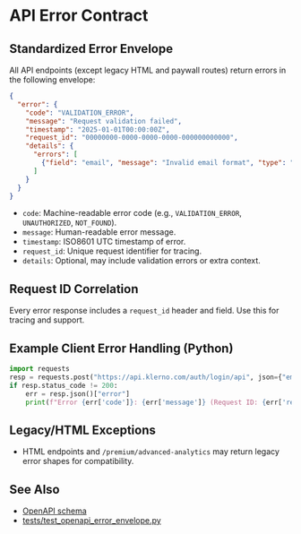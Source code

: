 # API Error Contract

## Standardized Error Envelope

All API endpoints (except legacy HTML and paywall routes) return errors in the following envelope:

```json
{
  "error": {
    "code": "VALIDATION_ERROR",
    "message": "Request validation failed",
    "timestamp": "2025-01-01T00:00:00Z",
    "request_id": "00000000-0000-0000-0000-000000000000",
    "details": {
      "errors": [
        {"field": "email", "message": "Invalid email format", "type": "value_error"}
      ]
    }
  }
}
```

- `code`: Machine-readable error code (e.g., `VALIDATION_ERROR`, `UNAUTHORIZED`, `NOT_FOUND`).
- `message`: Human-readable error message.
- `timestamp`: ISO8601 UTC timestamp of error.
- `request_id`: Unique request identifier for tracing.
- `details`: Optional, may include validation errors or extra context.

## Request ID Correlation

Every error response includes a `request_id` header and field. Use this for tracing and support.

## Example Client Error Handling (Python)

```python
import requests
resp = requests.post("https://api.klerno.com/auth/login/api", json={"email": "bad", "password": "bad"})
if resp.status_code != 200:
    err = resp.json()["error"]
    print(f"Error {err['code']}: {err['message']} (Request ID: {err['request_id']})")
```

## Legacy/HTML Exceptions

- HTML endpoints and `/premium/advanced-analytics` may return legacy error shapes for compatibility.


## See Also

- [OpenAPI schema](../README.md)
- [tests/test_openapi_error_envelope.py](../tests/test_openapi_error_envelope.py)
